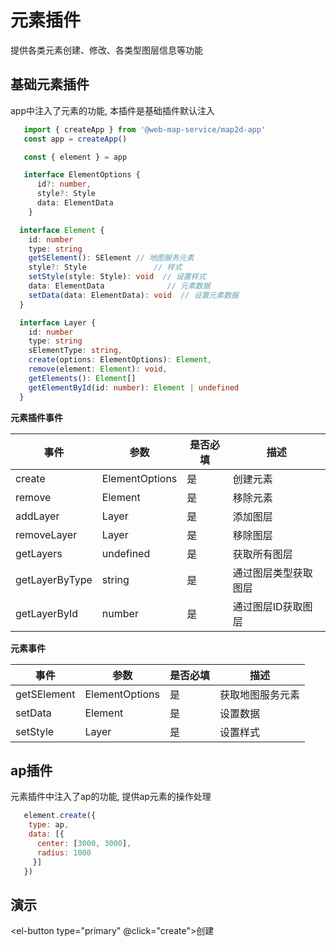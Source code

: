 # 元素插件
提供各类元素创建、修改、各类型图层信息等功能

## 基础元素插件

app中注入了元素的功能, 本插件是基础插件默认注入

```ts
   import { createApp } from '@web-map-service/map2d-app'
   const app = createApp()

   const { element } = app

   interface ElementOptions {
      id?: number,
      style?: Style
      data: ElementData
    }

  interface Element {
    id: number
    type: string
    getSElement(): SElement // 地图服务元素
    style?: Style               // 样式
    setStyle(style: Style): void  // 设置样式
    data: ElementData              // 元素数据
    setData(data: ElementData): void  // 设置元素数据
  }

  interface Layer {
    id: number
    type: string
    sElementType: string,
    create(options: ElementOptions): Element,
    remove(element: Element): void,
    getElements(): Element[]
    getElementById(id: number): Element | undefined
  }

```
**元素插件事件**

| 事件      |   参数    |  是否必填   |     描述    |
| ---- | ---- | ---- | ---- |
| create |  ElementOptions  |  是  |  创建元素 |
| remove |  Element  |  是  |  移除元素 |
| addLayer |  Layer  |  是  |  添加图层 |
| removeLayer |  Layer  |  是  |  移除图层 |
| getLayers |  undefined  |  是  |  获取所有图层 |
| getLayerByType |  string  |  是  |  通过图层类型获取图层 |
| getLayerById |  number  |  是  |  通过图层ID获取图层 |


**元素事件**

| 事件      |   参数    |  是否必填   |     描述    |
| ---- | ---- | ---- | ---- |
| getSElement |  ElementOptions  |  是  |  获取地图服务元素 |
| setData |  Element  |  是  |  设置数据 |
| setStyle |  Layer  |  是  |  设置样式 |

## ap插件

元素插件中注入了ap的功能, 提供ap元素的操作处理

```js
   element.create({
    type: ap,
    data: [{
      center: [3000, 3000],
      radius: 1000
     }]
   })

```

## 演示

<div class="flex">
  <el-select v-model="state.selected" class="w-[300px] mb-2 mr-2">
    <el-option :value="item.value" :key="item.value" v-for="item of state.options"></el-option>
  </el-select>

  <el-button type="primary" @click="create">创建</el-button>
</div>
<div class="w-[500px] h-[500px] border-[1px] border-solid" ref="mapRef"></div>

<script setup>
  import { createApp } from '@web-map-service/map2d-app'
  import { onMounted, ref, reactive } from 'vue'

  const app = ref()

  const mapRef = ref()
  const state = reactive({
    selected: 'ap',
    options: [{
      value: 'ap'
    }]
  })

  function create() {
    let data = [
      [Math.random() * 10000, Math.random() * 10000]
      [Math.random() * 10000, Math.random() * 10000],
      [Math.random() * 10000, Math.random() * 10000],
      [Math.random() * 10000, Math.random() * 10000],
    ]
    if (['ap'].includes(state.selected)) {
      data = {
        center: [Math.random() * 10000, Math.random() * 10000],
        radius: Math.random() * 1000
      }
    }

    app.value.element.create({
      type: state.selected,
      data
    })
  }

  onMounted(()=>{
    app.value = createApp({
      el: mapRef.value,
      baseMap: {
        url: '/images/map.jpg'
      },
    })
  })

</script>